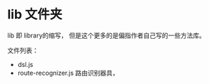 # lib 文件夹

lib 即 library的缩写， 但是这个更多的是偏指作者自己写的一些方法库。

文件列表：
  - dsl.js
  - route-recognizer.js 路由识别器具，